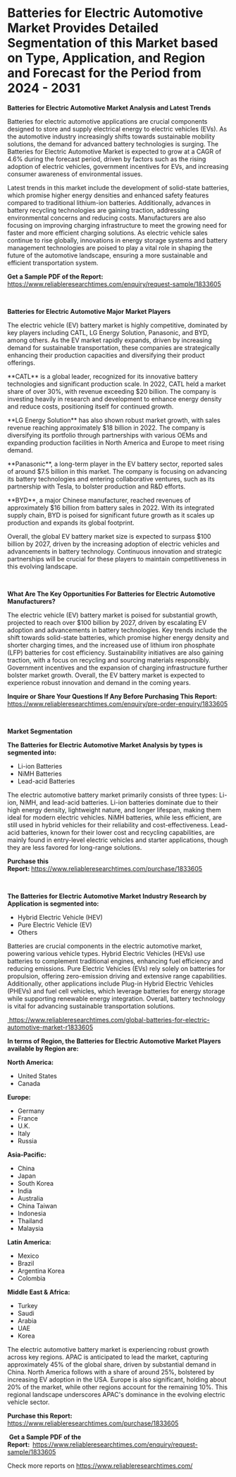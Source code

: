 <p><h1>Batteries for Electric Automotive Market Provides Detailed Segmentation of this Market based on Type, Application, and Region and Forecast for the Period from 2024 - 2031</h1></p><p><strong>Batteries for Electric Automotive Market Analysis and Latest Trends</strong></p>
<p><p>Batteries for electric automotive applications are crucial components designed to store and supply electrical energy to electric vehicles (EVs). As the automotive industry increasingly shifts towards sustainable mobility solutions, the demand for advanced battery technologies is surging. The Batteries for Electric Automotive Market is expected to grow at a CAGR of 4.6% during the forecast period, driven by factors such as the rising adoption of electric vehicles, government incentives for EVs, and increasing consumer awareness of environmental issues.</p><p>Latest trends in this market include the development of solid-state batteries, which promise higher energy densities and enhanced safety features compared to traditional lithium-ion batteries. Additionally, advances in battery recycling technologies are gaining traction, addressing environmental concerns and reducing costs. Manufacturers are also focusing on improving charging infrastructure to meet the growing need for faster and more efficient charging solutions. As electric vehicle sales continue to rise globally, innovations in energy storage systems and battery management technologies are poised to play a vital role in shaping the future of the automotive landscape, ensuring a more sustainable and efficient transportation system.</p></p>
<p><strong>Get a Sample PDF of the Report:&nbsp;</strong> <a href="https://www.reliableresearchtimes.com/enquiry/request-sample/1833605?utm_campaign=1940&utm_medium=2&utm_source=Github&utm_content=ia&utm_term=01012025&utm_id=batteries-for-electric-automotive">https://www.reliableresearchtimes.com/enquiry/request-sample/1833605</a></p>
<p>&nbsp;</p>
<p><strong>Batteries for Electric Automotive Major Market Players</strong></p>
<p><p>The electric vehicle (EV) battery market is highly competitive, dominated by key players including CATL, LG Energy Solution, Panasonic, and BYD, among others. As the EV market rapidly expands, driven by increasing demand for sustainable transportation, these companies are strategically enhancing their production capacities and diversifying their product offerings.</p><p>**CATL** is a global leader, recognized for its innovative battery technologies and significant production scale. In 2022, CATL held a market share of over 30%, with revenue exceeding $20 billion. The company is investing heavily in research and development to enhance energy density and reduce costs, positioning itself for continued growth.</p><p>**LG Energy Solution** has also shown robust market growth, with sales revenue reaching approximately $18 billion in 2022. The company is diversifying its portfolio through partnerships with various OEMs and expanding production facilities in North America and Europe to meet rising demand.</p><p>**Panasonic**, a long-term player in the EV battery sector, reported sales of around $7.5 billion in this market. The company is focusing on advancing its battery technologies and entering collaborative ventures, such as its partnership with Tesla, to bolster production and R&D efforts.</p><p>**BYD**, a major Chinese manufacturer, reached revenues of approximately $16 billion from battery sales in 2022. With its integrated supply chain, BYD is poised for significant future growth as it scales up production and expands its global footprint.</p><p>Overall, the global EV battery market size is expected to surpass $100 billion by 2027, driven by the increasing adoption of electric vehicles and advancements in battery technology. Continuous innovation and strategic partnerships will be crucial for these players to maintain competitiveness in this evolving landscape.</p></p>
<p>&nbsp;</p>
<p><strong>What Are The Key Opportunities For Batteries for Electric Automotive Manufacturers?</strong></p>
<p><p>The electric vehicle (EV) battery market is poised for substantial growth, projected to reach over $100 billion by 2027, driven by escalating EV adoption and advancements in battery technologies. Key trends include the shift towards solid-state batteries, which promise higher energy density and shorter charging times, and the increased use of lithium iron phosphate (LFP) batteries for cost efficiency. Sustainability initiatives are also gaining traction, with a focus on recycling and sourcing materials responsibly. Government incentives and the expansion of charging infrastructure further bolster market growth. Overall, the EV battery market is expected to experience robust innovation and demand in the coming years.</p></p>
<p><strong>Inquire or Share Your Questions If Any Before Purchasing This Report:</strong> <a href="https://www.reliableresearchtimes.com/enquiry/pre-order-enquiry/1833605?utm_campaign=1940&utm_medium=2&utm_source=Github&utm_content=ia&utm_term=01012025&utm_id=batteries-for-electric-automotive">https://www.reliableresearchtimes.com/enquiry/pre-order-enquiry/1833605</a></p>
<p>&nbsp;</p>
<p><strong>Market Segmentation</strong></p>
<p><strong>The Batteries for Electric Automotive Market Analysis by types is segmented into:</strong></p>
<p><ul><li>Li-ion Batteries</li><li>NiMH Batteries</li><li>Lead-acid Batteries</li></ul></p>
<p><p>The electric automotive battery market primarily consists of three types: Li-ion, NiMH, and lead-acid batteries. Li-ion batteries dominate due to their high energy density, lightweight nature, and longer lifespan, making them ideal for modern electric vehicles. NiMH batteries, while less efficient, are still used in hybrid vehicles for their reliability and cost-effectiveness. Lead-acid batteries, known for their lower cost and recycling capabilities, are mainly found in entry-level electric vehicles and starter applications, though they are less favored for long-range solutions.</p></p>
<p><strong>Purchase this Report:&nbsp;</strong><a href="https://www.reliableresearchtimes.com/purchase/1833605?utm_campaign=1940&utm_medium=2&utm_source=Github&utm_content=ia&utm_term=01012025&utm_id=batteries-for-electric-automotive">https://www.reliableresearchtimes.com/purchase/1833605</a></p>
<p>&nbsp;</p>
<p><strong>The Batteries for Electric Automotive Market Industry Research by Application is segmented into:</strong></p>
<p><ul><li>Hybrid Electric Vehicle (HEV)</li><li>Pure Electric Vehicle (EV)</li><li>Others</li></ul></p>
<p><p>Batteries are crucial components in the electric automotive market, powering various vehicle types. Hybrid Electric Vehicles (HEVs) use batteries to complement traditional engines, enhancing fuel efficiency and reducing emissions. Pure Electric Vehicles (EVs) rely solely on batteries for propulsion, offering zero-emission driving and extensive range capabilities. Additionally, other applications include Plug-in Hybrid Electric Vehicles (PHEVs) and fuel cell vehicles, which leverage batteries for energy storage while supporting renewable energy integration. Overall, battery technology is vital for advancing sustainable transportation solutions.</p></p>
<p><a href="https://www.reliableresearchtimes.com/global-batteries-for-electric-automotive-market-r1833605?utm_campaign=1940&utm_medium=2&utm_source=Github&utm_content=ia&utm_term=01012025&utm_id=batteries-for-electric-automotive">&nbsp;https://www.reliableresearchtimes.com/global-batteries-for-electric-automotive-market-r1833605</a></p>
<p><strong>In terms of Region, the Batteries for Electric Automotive Market Players available by Region are:</strong></p>
<p>
    <p> <strong> North America: </strong>
        <ul>
            <li>United States</li>
            <li>Canada</li>
        </ul>
        </p> 
    <p> <strong> Europe: </strong>
        <ul>
            <li>Germany</li>
            <li>France</li>
            <li>U.K.</li>
            <li>Italy</li>
            <li>Russia</li>
        </ul>
        </p> 
    <p> <strong> Asia-Pacific: </strong>
        <ul>
            <li>China</li>
            <li>Japan</li>
            <li>South Korea</li>
            <li>India</li>
            <li>Australia</li>
            <li>China Taiwan</li>
            <li>Indonesia</li>
            <li>Thailand</li>
            <li>Malaysia</li>
        </ul>
        </p> 
    <p> <strong> Latin America: </strong>
        <ul>
            <li>Mexico</li>
            <li>Brazil</li>
            <li>Argentina Korea</li>
            <li>Colombia</li>
        </ul>
        </p> 
    <p> <strong> Middle East & Africa: </strong>
        <ul>
            <li>Turkey</li>
            <li>Saudi</li>
            <li>Arabia</li>
            <li>UAE</li>
            <li>Korea</li>
        </ul>
    </p>
    </p>
<p><p>The electric automotive battery market is experiencing robust growth across key regions. APAC is anticipated to lead the market, capturing approximately 45% of the global share, driven by substantial demand in China. North America follows with a share of around 25%, bolstered by increasing EV adoption in the USA. Europe is also significant, holding about 20% of the market, while other regions account for the remaining 10%. This regional landscape underscores APAC's dominance in the evolving electric vehicle sector.</p></p>
<p><strong>Purchase this Report: </strong><a href="https://www.reliableresearchtimes.com/purchase/1833605?utm_campaign=1940&utm_medium=2&utm_source=Github&utm_content=ia&utm_term=01012025&utm_id=batteries-for-electric-automotive">https://www.reliableresearchtimes.com/purchase/1833605</a></p>
<p>&nbsp;<strong>Get a Sample PDF of the Report:&nbsp;&nbsp;</strong><a href="https://www.reliableresearchtimes.com/enquiry/request-sample/1833605?utm_campaign=1940&utm_medium=2&utm_source=Github&utm_content=ia&utm_term=01012025&utm_id=batteries-for-electric-automotive">https://www.reliableresearchtimes.com/enquiry/request-sample/1833605</a></p>
<p><strong></strong></p>
<p>Check more reports on <a href="https://www.reliableresearchtimes.com/?utm_campaign=1940&utm_medium=2&utm_source=Github&utm_content=ia&utm_term=01012025&utm_id=batteries-for-electric-automotive">https://www.reliableresearchtimes.com/</a></p>